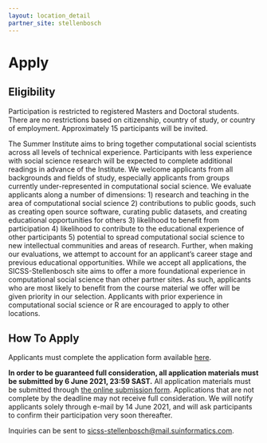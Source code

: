 ```yaml
---
layout: location_detail
partner_site: stellenbosch
---
```


# Apply

## Eligibility

Participation is restricted to registered Masters and Doctoral students. There are no restrictions based on citizenship, country of study, or country of employment. Approximately 15 participants will be invited.

The Summer Institute aims to bring together computational social scientists across all levels of technical experience. Participants with less experience with social science research will be expected to complete additional readings in advance of the Institute. We welcome applicants from all backgrounds and fields of study, especially applicants from groups currently under-represented in computational social science. We evaluate applicants along a number of dimensions: 1) research and teaching in the area of computational social science 2) contributions to public goods, such as creating open source software, curating public datasets, and creating educational opportunities for others 3) likelihood to benefit from participation 4) likelihood to contribute to the educational experience of other participants 5) potential to spread computational social science to new intellectual communities and areas of research. Further, when making our evaluations, we attempt to account for an applicant’s career stage and previous educational opportunities. While we accept all applications, the SICSS-Stellenbosch site aims to offer a more foundational experience in computational social science than other partner sites. As such, applicants who are most likely to benefit from the course material we offer will be given priority in our selection. Applicants with prior experience in computational social science or R are encouraged to apply to other locations.

## How To Apply

Applicants must complete the application form available [here](https://airtable.com/shrL7tV2GTVhMKnt0).

**In order to be guaranteed full consideration, all application materials must be submitted by 6 June 2021, 23:59 SAST.** All application materials must be submitted through [the online submission form](https://airtable.com/shrL7tV2GTVhMKnt0). Applications that are not complete by the deadline may not receive full consideration. We will notify applicants solely through e-mail by 14 June 2021, and will ask participants to confirm their participation very soon thereafter.

Inquiries can be sent to sicss-stellenbosch@mail.suinformatics.com.
